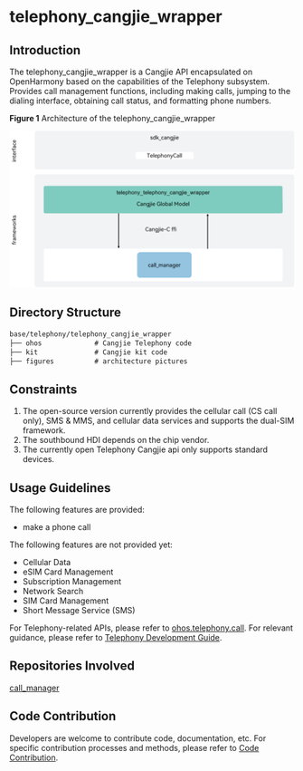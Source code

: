 # telephony_cangjie_wrapper

## Introduction

The telephony_cangjie_wrapper is a Cangjie API encapsulated on OpenHarmony based on the capabilities of the Telephony subsystem. Provides call management functions, including making calls, jumping to the dialing interface, obtaining call status, and formatting phone numbers.

**Figure 1** Architecture of the telephony_cangjie_wrapper

![](figures/telephony_cangjie_wrapper_architecture_en.png)

## Directory Structure

```
base/telephony/telephony_cangjie_wrapper
├── ohos             # Cangjie Telephony code
├── kit              # Cangjie kit code
├── figures          # architecture pictures
```

## Constraints

1.  The open-source version currently provides the cellular call (CS call only), SMS & MMS, and cellular data services and supports the dual-SIM framework.
2.  The southbound HDI depends on the chip vendor.
3.  The currently open Telephony Cangjie api only supports standard devices.

## Usage Guidelines

The following features are provided:

  - make a phone call

The following features are not provided yet:

  - Cellular Data
  - eSIM Card Management
  - Subscription Management
  - Network Search
  - SIM Card Management
  - Short Message Service (SMS)

For Telephony-related APIs, please refer to [ohos.telephony.call](https://gitcode.com/openharmony-sig/arkcompiler_cangjie_ark_interop/blob/master/doc/API_Reference/source_zh_cn/apis/TelephonyKit/cj-apis-telephony-call.md). For relevant guidance, please refer to [Telephony Development Guide](https://gitcode.com/openharmony-sig/arkcompiler_cangjie_ark_interop/blob/master/doc/Dev_Guide/source_en/telephony/cj-telephony-overview.md).

## Repositories Involved

[call_manager](https://gitee.com/openharmony/telephony_call_manager/blob/master/README.md)

## Code Contribution

Developers are welcome to contribute code, documentation, etc. For specific contribution processes and methods, please refer to [Code Contribution](https://gitcode.com/openharmony/docs/blob/master/en/contribute/code-contribution.md).

